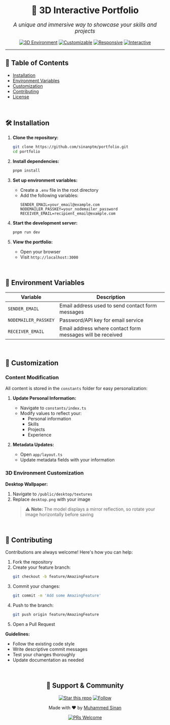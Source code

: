 <div align="center">
  
# 🌟 3D Interactive Portfolio

<p style="font-size: 1.2em"><em>A unique and immersive way to showcase your skills and projects</em></p>

[![3D Environment](https://img.shields.io/badge/-3D%20Environment-blueviolet?style=for-the-badge)](https://github.com/sinanptm/portfolio)
[![Customizable](https://img.shields.io/badge/-Customizable-orange?style=for-the-badge)](https://github.com/sinanptm/portfolio)
[![Responsive](https://img.shields.io/badge/-Responsive-blue?style=for-the-badge)](https://github.com/sinanptm/portfolio)
[![Interactive](https://img.shields.io/badge/-Interactive-green?style=for-the-badge)](https://github.com/sinanptm/portfolio)

---

</div>

## 📌 Table of Contents
- [Installation](#-installation)
- [Environment Variables](#-environment-variables)
- [Customization](#-customization)
- [Contributing](#-contributing)
- [License](#-license)

<br>

## 🛠 Installation

1. **Clone the repository:**
   ```bash
   git clone https://github.com/sinanptm/portfolio.git
   cd portfolio
   ```

2. **Install dependencies:**
   ```bash
   pnpm install
   ```

3. **Set up environment variables:**
   - Create a `.env` file in the root directory
   - Add the following variables:
     ```env
     SENDER_EMAIL=your_email@example.com
     NODEMAILER_PASSKEY=your_nodemailer_password
     RECEIVER_EMAIL=recipient_email@example.com
     ```

4. **Start the development server:**
   ```bash
   pnpm run dev
   ```

5. **View the portfolio:**
   - Open your browser
   - Visit `http://localhost:3000`

<br>

## 🔧 Environment Variables

| Variable | Description |
|----------|-------------|
| `SENDER_EMAIL` | Email address used to send contact form messages |
| `NODEMAILER_PASSKEY` | Password/API key for email service |
| `RECEIVER_EMAIL` | Email address where contact form messages will be received |

<br>

## 🎨 Customization

### Content Modification
All content is stored in the `constants` folder for easy personalization:

1. **Update Personal Information:**
   - Navigate to `constants/index.ts`
   - Modify values to reflect your:
     - Personal information
     - Skills
     - Projects
     - Experience

2. **Metadata Updates:**
   - Open `app/layout.ts`
   - Update metadata fields with your information

### 3D Environment Customization

**Desktop Wallpaper:**
1. Navigate to `/public/desktop/textures`
2. Replace `desktop.png` with your image
   > ⚠️ **Note:** The model displays a mirror reflection, so rotate your image horizontally before saving

<br>

## 👥 Contributing

Contributions are always welcome! Here's how you can help:

1. Fork the repository
2. Create your feature branch:
   ```bash
   git checkout -b feature/AmazingFeature
   ```
3. Commit your changes:
   ```bash
   git commit -m 'Add some AmazingFeature'
   ```
4. Push to the branch:
   ```bash
   git push origin feature/AmazingFeature
   ```
5. Open a Pull Request

**Guidelines:**
- Follow the existing code style
- Write descriptive commit messages
- Test your changes thoroughly
- Update documentation as needed

<br>

<div align="center">

## 💝 Support & Community

[![Star this repo](https://img.shields.io/github/stars/sinanptm/portfolio?style=social)](https://github.com/sinanptm/portfolio)
[![Follow](https://img.shields.io/github/followers/sinanptm?style=social)](https://github.com/sinanptm)

Made with ❤️ by [Muhammed Sinan](https://github.com/sinanptm)

[![PRs Welcome](https://img.shields.io/badge/PRs-welcome-brightgreen.svg?style=flat-square)](http://makeapullrequest.com)

</div>